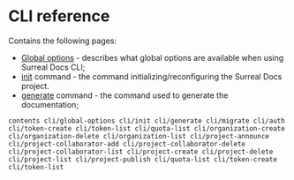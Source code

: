 # CLI reference

Contains the following pages:

 - [Global options](docs/cli/global-options "Global options") - describes what global options are available when using Surreal Docs CLI;
 - [init](docs/cli/init "Init command") command - the command initializing/reconfiguring the Surreal Docs project.
 - [generate](docs/cli/generate "Generate command") command - the command used to generate the documentation;

``contents
cli/global-options
cli/init
cli/generate
cli/migrate
cli/auth
cli/token-create
cli/token-list
cli/quota-list
cli/organization-create
cli/organization-delete
cli/organization-list
cli/project-announce
cli/project-collaborator-add
cli/project-collaborator-delete
cli/project-collaborator-list
cli/project-create
cli/project-delete
cli/project-list
cli/project-publish
cli/quota-list
cli/token-create
cli/token-list
``
